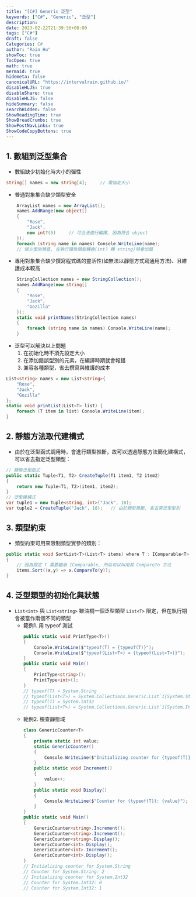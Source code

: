 ```yaml
---
title: "[C#] Generic 泛型"
keywords: ["C#", "Generic", "泛型"]
description:
date: 2023-02-22T21:39:56+08:00
tags: ["C#"]
draft: false
Categories: C#
author: "Rain Hu"
showToc: true
TocOpen: true
math: true
mermaid: true
hidemeta: false
canonicalURL: "https://intervalrain.github.io/"
disableHLJS: true
disableShare: true
disableHLJS: false
hideSummary: false
searchHidden: false
ShowReadingTime: true
ShowBreadCrumbs: true
ShowPostNavLinks: true
ShowCodeCopyButtons: true
---
```


## 1. 數組到泛型集合
+ 數組缺少初始化時大小的彈性
```Cs
string[] names = new string[4];     // 需指定大小
```
+ 普通對象集合缺少類型安全
```Cs
    ArrayList names = new ArrayList();
    names.AddRange(new object[]
    {
        "Rose",
        "Jack",
        new int?(5)     // 可合法進行編譯, 因為符合 object
    });
    foreach (string name in names) Console.WriteLine(name); 
    // 缺少型別檢查, 在執行隱性類型轉換(int? 轉 string)時會出錯
```
+ 專用對象集合缺少撰寫程式碼的靈活性(如無法以靜態方式寫通用方法)、且維護成本較高
```Cs
    StringCollection names = new StringCollection();
    names.AddRange(new string[]
    {
        "Rose",
        "Jack",
        "Gozilla"
    });
    static void printNames(StringCollection names) 
    {
        foreach (string name in names) Console.WriteLine(name);
    }
```
+ 泛型可以解決以上問題
    1. 在初始化時不須先設定大小
    2. 在添加錯誤型別的元素，在編譯時期就會報錯
    3. 兼容各種類型，省去撰寫與維護的成本
```Cs
List<string> names = new List<string>{
    "Rose",
    "Jack",
    "Gozilla"
};
static void printList(List<T> list) {
    foreach (T item in list) Console.WriteLine(item);
}
```

## 2. 靜態方法取代建構式
+ 由於在泛型函式調用時，會進行類型推斷，故可以透過靜態方法簡化建構式，可以省去指定泛型類型：
```Cs
// 靜態泛型函式
public static Tuple<T1, T2> CreateTuple(T1 item1, T2 item2) 
{
    return new Tuple<T1, T2>(item1, item2);
}
// 泛型建構式   
var tuple1 = new Tuple<string, int>("Jack", 18);
var tuple2 = CreateTuple("Jack", 18);   // 由於類型推斷, 省去寫泛型型別
```

## 3. 類型約束
+ 類型約束可用來限制類型實參的類別：
```Cs
public static void SortList<T>(List<T> items) where T : IComparable<T>
{
    // 因為限定 T 需要繼承 IComparable, 所以可以叫用其 CompareTo 方法
    items.Sort((x,y) => x.CompareTo(y));
}
```

## 4. 泛型類型的初始化與狀態
+ `List<int>` 與 `List<string>` 雖油桐一個泛型類型 `List<T>` 限定，但在執行期會被當作兩個不同的類型
    + 範例1. 用 typeof 測試
        ```Cs
        public static void PrintType<T>()
        {
            Console.WriteLine($"typeof(T) = {typeof(T)}");
            Console.WriteLine($"typeof(List<T>) = {typeof(List<T>)}");
        }
        public static void Main()
        {
            PrintType<string>();
            PrintType<int>();
        }  
        // typeof(T) = System.String
        // typeof(List<T>) = System.Collections.Generic.List`1[System.String]
        // typeof(T) = System.Int32
        // typeof(List<T>) = System.Collections.Generic.List`1[System.Int32]  
        ```
    + 範例2. 檢查靜態域
        ```Cs
        class GenericCounter<T>
        {
            private static int value;
            static GenericCounter()
            {
                Console.WriteLine($"Initializing counter for {typeof(T)}");
            }
            public static void Increment()
            {
                value++;
            }
            public static void Display()
            {
                Console.WriteLine($"Counter for {typeof(T)}: {value}");
            }
        }
        public static void Main()
        {
            GenericCounter<string>.Increment();
            GenericCounter<string>.Increment();
            GenericCounter<string>.Display();
            GenericCounter<int>.Display();
            GenericCounter<int>.Increment();
            GenericCounter<int>.Display();
        }
        // Initializing counter for System.String
        // Counter for System.String: 2
        // Initializing counter for System.Int32
        // Counter for System.Int32: 0
        // Counter for System.Int32: 1
        ```

